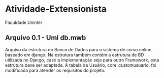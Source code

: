 # Atividade-Extensionista
Faculdade Uninter

## Arquivo 0.1 - Uml db.mwb
Arquivo da estrutura do Banco de Dados para o sistema de curso online, baseado em django.
Na estrutura também contém a estrutura de BD utilizada no Django, caso a implementação seja para outro Framework, esta estrutura deve ser adaptada.
A tabela de Usuário, core_customusuario, foi modificada para atender os requisitos do projeto.
